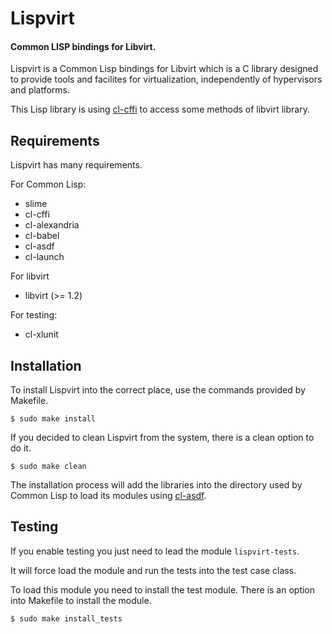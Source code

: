 Lispvirt
=============================
#### Common LISP bindings for Libvirt.

Lispvirt is a Common Lisp bindings for Libvirt which is a C library designed to provide tools and facilites for virtualization, independently of hypervisors and platforms.

This Lisp library is using [cl-cffi](https://common-lisp.net/project/cffi/) to access some methods of libvirt library.

Requirements
-----------------------------

Lispvirt has many requirements.

For Common Lisp:
  * slime
  * cl-cffi
  * cl-alexandria
  * cl-babel
  * cl-asdf
  * cl-launch

For libvirt
  * libvirt (>= 1.2)

For testing:
  * cl-xlunit


Installation
-----------------------------

To install Lispvirt into the correct place, use the commands provided by Makefile.

    $ sudo make install

If you decided to clean Lispvirt from the system, there is a clean option to do it.

    $ sudo make clean

The installation process will add the libraries into the directory used by Common Lisp to load its modules using [cl-asdf](https://common-lisp.net/project/asdf/).


Testing
-----------------------------

If you enable testing you just need to lead the module `lispvirt-tests`.

It will force load the module and run the tests into the test case class.

To load this module you need to install the test module. There is an option into Makefile to install the module.

    $ sudo make install_tests

